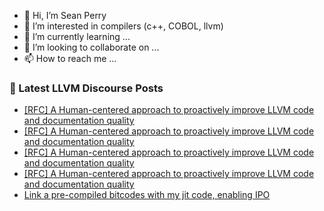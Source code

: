- 👋 Hi, I’m Sean Perry
- 👀 I’m interested in compilers (c++, COBOL, llvm)
- 🌱 I’m currently learning ...
- 💞️ I’m looking to collaborate on ...
- 📫 How to reach me ...

<!---
s66perry/s66perry is a ✨ special ✨ repository because its `README.md` (this file) appears on your GitHub profile.
You can click the Preview link to take a look at your changes.
--->
### 📕 Latest LLVM Discourse Posts

<!-- DISCOURSE-LLVM:START -->
- [[RFC] A Human-centered approach to proactively improve LLVM code and documentation quality](https://discourse.llvm.org/t/rfc-a-human-centered-approach-to-proactively-improve-llvm-code-and-documentation-quality/87903#post_8)
- [[RFC] A Human-centered approach to proactively improve LLVM code and documentation quality](https://discourse.llvm.org/t/rfc-a-human-centered-approach-to-proactively-improve-llvm-code-and-documentation-quality/87903#post_7)
- [[RFC] A Human-centered approach to proactively improve LLVM code and documentation quality](https://discourse.llvm.org/t/rfc-a-human-centered-approach-to-proactively-improve-llvm-code-and-documentation-quality/87903#post_6)
- [[RFC] A Human-centered approach to proactively improve LLVM code and documentation quality](https://discourse.llvm.org/t/rfc-a-human-centered-approach-to-proactively-improve-llvm-code-and-documentation-quality/87903#post_5)
- [Link a pre-compiled bitcodes with my jit code, enabling IPO](https://discourse.llvm.org/t/link-a-pre-compiled-bitcodes-with-my-jit-code-enabling-ipo/87902#post_2)
<!-- DISCOURSE-LLVM:END -->
